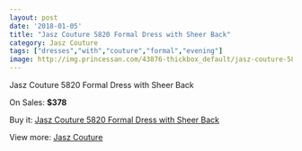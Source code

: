 ```yaml
---
layout: post
date: '2018-01-05'
title: "Jasz Couture 5820 Formal Dress with Sheer Back"
category: Jasz Couture
tags: ["dresses","with","couture","formal","evening"]
image: http://img.princessan.com/43876-thickbox_default/jasz-couture-5820-formal-dress-with-sheer-back.jpg
---
```

Jasz Couture 5820 Formal Dress with Sheer Back

On Sales: **$378**
<a href="https://www.princessan.com/en/jasz-couture/20415-jasz-couture-5820-formal-dress-with-sheer-back.html"><amp-img layout="responsive" width="600" height="600" src="//img.princessan.com/43876-thickbox_default/jasz-couture-5820-formal-dress-with-sheer-back.jpg" alt="Jasz Couture 5820 Formal Dress with Sheer Back 0" /></a>
<a href="https://www.princessan.com/en/jasz-couture/20415-jasz-couture-5820-formal-dress-with-sheer-back.html"><amp-img layout="responsive" width="600" height="600" src="//img.princessan.com/43877-thickbox_default/jasz-couture-5820-formal-dress-with-sheer-back.jpg" alt="Jasz Couture 5820 Formal Dress with Sheer Back 1" /></a>

Buy it: [Jasz Couture 5820 Formal Dress with Sheer Back](https://www.princessan.com/en/jasz-couture/20415-jasz-couture-5820-formal-dress-with-sheer-back.html "Jasz Couture 5820 Formal Dress with Sheer Back")

View more: [Jasz Couture](https://www.princessan.com/en/24-jasz-couture "Jasz Couture")